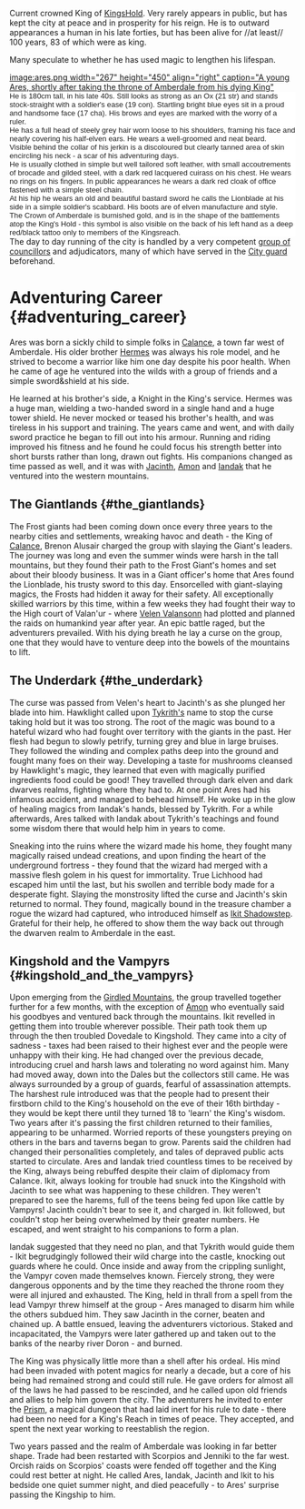 Current crowned King of [KingsHold](KingsHold "wikilink"). Very rarely
appears in public, but has kept the city at peace and in prosperity for
his reign. He is to outward appearances a human in his late forties, but
has been alive for //at least// 100 years, 83 of which were as king.

Many speculate to whether he has used magic to lengthen his lifespan.

[image:ares.png width=\"267\" height=\"450\" align=\"right\" caption=\"A
young Ares, shortly after taking the throne of Amberdale from his dying
King\"](image:ares.png_width="267"_height="450"_align="right"_caption="A_young_Ares,_shortly_after_taking_the_throne_of_Amberdale_from_his_dying_King" "wikilink")
<span style="background-color: #ffffff; color: #222222; display: block; font-family: arial,sans-serif; font-size: 13.200000762939453px;">He
is 180cm tall, in his late 40s. Still looks as strong as an Ox (21 str)
and stands stock-straight with a soldier\'s ease (19 con). Startling
bright blue eyes sit in a proud and handsome face (17 cha). His brows
and eyes are marked with the worry of a ruler.</span>
<span style="background-color: #ffffff; color: #222222; display: block; font-family: arial,sans-serif; font-size: 13.200000762939453px;">He
has a full head of steely grey hair worn loose to his shoulders, framing
his face and nearly covering his half-elven ears. He wears a
well-groomed and neat beard.</span>
<span style="background-color: #ffffff; color: #222222; display: block; font-family: arial,sans-serif; font-size: 13.200000762939453px;">Visible
behind the collar of his jerkin is a discoloured but clearly tanned area
of skin encircling his neck - a scar of his adventuring days.</span>
<span style="background-color: #ffffff; color: #222222; display: block; font-family: arial,sans-serif; font-size: 13.200000762939453px;">He
is usually clothed in simple but well tailored soft leather, with small
accoutrements of brocade and gilded steel, with a dark red lacquered
cuirass on his chest. He wears no rings on his fingers. In public
appearances he wears a dark red cloak of office fastened with a simple
steel chain.</span>
<span style="background-color: #ffffff; color: #222222; display: block; font-family: arial,sans-serif; font-size: 13.200000762939453px;">At
his hip he wears an old and beautiful bastard sword he calls the
Lionblade at his side in a simple soldier\'s scabbard. His boots are of
elven manufacture and style.</span>
<span style="background-color: #ffffff; color: #222222; display: block; font-family: arial,sans-serif; font-size: 13.200000762939453px;">The
Crown of Amberdale is burnished gold, and is in the shape of the
battlements atop the King\'s Hold - this symbol is also visible on the
back of his left hand as a deep red/black tattoo only to members of the
Kingsreach.</span> The day to day running of the city is handled by a
very competent [group of councillors](KingsHold_Council "wikilink") and
adjudicators, many of which have served in the [City
guard](KingsHold_Guard "wikilink") beforehand.

Adventuring Career {#adventuring_career}
==================

Ares was born a sickly child to simple folks in
[Calance](Calance "wikilink"), a town far west of Amberdale. His older
brother [Hermes](Hermes "wikilink") was always his role model, and he
strived to become a warrior like him one day despite his poor health.
When he came of age he ventured into the wilds with a group of friends
and a simple sword&shield at his side.

He learned at his brother\'s side, a Knight in the King\'s service.
Hermes was a huge man, wielding a two-handed sword in a single hand and
a huge tower shield. He never mocked or teased his brother\'s health,
and was tireless in his support and training. The years came and went,
and with daily sword practice he began to fill out into his armour.
Running and riding improved his fitness and he found he could focus his
strength better into short bursts rather than long, drawn out fights.
His companions changed as time passed as well, and it was with
[Jacinth](Jacinth "wikilink"), [Amon](Amon "wikilink") and
[Iandak](Iandak_Hawklight "wikilink") that he ventured into the western
mountains.

The Giantlands {#the_giantlands}
--------------

The Frost giants had been coming down once every three years to the
nearby cities and settlements, wreaking havoc and death - the King of
[Calance](Calance "wikilink"), Brenon Alusair charged the group with
slaying the Giant\'s leaders. The journey was long and even the summer
winds were harsh in the tall mountains, but they found their path to the
Frost Giant\'s homes and set about their bloody business. It was in a
Giant officer\'s home that Ares found the Lionblade, his trusty sword to
this day. Ensorcelled with giant-slaying magics, the Frosts had hidden
it away for their safety. All exceptionally skilled warriors by this
time, within a few weeks they had fought their way to the High court of
Valan\'ur - where [Velen Valansonn](Velen_Valansonn "wikilink") had
plotted and planned the raids on humankind year after year. An epic
battle raged, but the adventurers prevailed. With his dying breath he
lay a curse on the group, one that they would have to venture deep into
the bowels of the mountains to lift.

The Underdark {#the_underdark}
-------------

The curse was passed from Velen\'s heart to Jacinth\'s as she plunged
her blade into him. Hawklight called upon
[Tykrith\'s](Tykrith "wikilink") name to stop the curse taking hold but
it was too strong. The root of the magic was bound to a hateful wizard
who had fought over territory with the giants in the past. Her flesh had
begun to slowly petrify, turning grey and blue in large bruises. They
followed the winding and complex paths deep into the ground and fought
many foes on their way. Developing a taste for mushrooms cleansed by
Hawklight\'s magic, they learned that even with magically purified
ingredients food could be good! They travelled through dark elven and
dark dwarves realms, fighting where they had to. At one point Ares had
his infamous accident, and managed to behead himself. He woke up in the
glow of healing magics from Iandak\'s hands, blessed by Tykrith. For a
while afterwards, Ares talked with Iandak about Tykrith\'s teachings and
found some wisdom there that would help him in years to come.

Sneaking into the ruins where the wizard made his home, they fought many
magically raised undead creations, and upon finding the heart of the
underground fortress - they found that the wizard had merged with a
massive flesh golem in his quest for immortality. True Lichhood had
escaped him until the last, but his swollen and terrible body made for a
desperate fight. Slaying the monstrosity lifted the curse and Jacinth\'s
skin returned to normal. They found, magically bound in the treasure
chamber a rogue the wizard had captured, who introduced himself as [Ikit
Shadowstep](Ikit_Shadowstep "wikilink"). Grateful for their help, he
offered to show them the way back out through the dwarven realm to
Amberdale in the east.

Kingshold and the Vampyrs {#kingshold_and_the_vampyrs}
-------------------------

Upon emerging from the [Girdled
Mountains](Girdled_Mountains "wikilink"), the group travelled together
further for a few months, with the exception of [Amon](Amon "wikilink")
who eventually said his goodbyes and ventured back through the
mountains. Ikit revelled in getting them into trouble wherever possible.
Their path took them up through the then troubled Dovedale to Kingshold.
They came into a city of sadness - taxes had been raised to their
highest ever and the people were unhappy with their king. He had changed
over the previous decade, introducing cruel and harsh laws and
tolerating no word against him. Many had moved away, down into the Dales
but the collectors still came. He was always surrounded by a group of
guards, fearful of assassination attempts. The harshest rule introduced
was that the people had to present their firstborn child to the King\'s
household on the eve of their 16th birthday - they would be kept there
until they turned 18 to \'learn\' the King\'s wisdom. Two years after
it\'s passing the first children returned to their families, appearing
to be unharmed. Worried reports of these youngsters preying on others in
the bars and taverns began to grow. Parents said the children had
changed their personalities completely, and tales of depraved public
acts started to circulate. Ares and Iandak tried countless times to be
received by the King, always being rebuffed despite their claim of
diplomacy from Calance. Ikit, always looking for trouble had snuck into
the Kingshold with Jacinth to see what was happening to these children.
They weren\'t prepared to see the harems, full of the teens being fed
upon like cattle by Vampyrs! Jacinth couldn\'t bear to see it, and
charged in. Ikit followed, but couldn\'t stop her being overwhelmed by
their greater numbers. He escaped, and went straight to his companions
to form a plan.

Iandak suggested that they need no plan, and that Tykrith would guide
them - Ikit begrudgingly followed their wild charge into the castle,
knocking out guards where he could. Once inside and away from the
crippling sunlight, the Vampyr coven made themselves known. Fiercely
strong, they were dangerous opponents and by the time they reached the
throne room they were all injured and exhausted. The King, held in
thrall from a spell from the lead Vampyr threw himself at the group -
Ares managed to disarm him while the others subdued him. They saw
Jacinth in the corner, beaten and chained up. A battle ensued, leaving
the adventurers victorious. Staked and incapacitated, the Vampyrs were
later gathered up and taken out to the banks of the nearby river Doron -
and burned.

The King was physically little more than a shell after his ordeal. His
mind had been invaded with potent magics for nearly a decade, but a core
of his being had remained strong and could still rule. He gave orders
for almost all of the laws he had passed to be rescinded, and he called
upon old friends and allies to help him govern the city. The adventurers
he invited to enter the [Prism](Prism "wikilink"), a magical dungeon
that had laid inert for his rule to date - there had been no need for a
King\'s Reach in times of peace. They accepted, and spent the next year
working to reestablish the region.

Two years passed and the realm of Amberdale was looking in far better
shape. Trade had been restarted with Scorpios and Jenniki to the far
west. Orcish raids on Scorpios\' coasts were fended off together and the
King could rest better at night. He called Ares, Iandak, Jacinth and
Ikit to his bedside one quiet summer night, and died peacefully - to
Ares\' surprise passing the Kingship to him.
